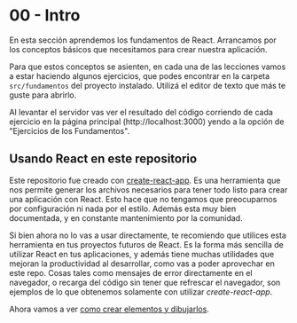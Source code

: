 # 00 - Intro

En esta sección aprendemos los fundamentos de React. Arrancamos por los conceptos básicos que necesitamos para crear nuestra aplicación.

Para que estos conceptos se asienten, en cada una de las lecciones vamos a estar haciendo algunos ejercicios, que podes encontrar en la carpeta `src/fundamentos` del proyecto instalado. Utilizá el editor de texto que más te guste para abrirlo.

Al levantar el servidor vas ver el resultado del código corriendo de cada ejercicio en la página principal (http://localhost:3000) yendo a la opción de "Ejercicios de los Fundamentos".

## Usando React en este repositorio

Este repositorio fue creado con [create-react-app](https://github.com/facebookincubator/create-react-app). Es una herramienta que nos permite generar los archivos necesarios para tener todo listo para crear una aplicación con React. Esto hace que no tengamos que preocuparnos por configuración ni nada por el estilo. Además esta muy bien documentada, y en constante mantenimiento por la comunidad.

Si bien ahora no lo vas a usar directamente, te recomiendo que utilices esta herramienta en tus proyectos futuros de React. Es la forma más sencilla de utilizar React en tus aplicaciones, y además tiene muchas utilidades que mejoran la productividad al desarrollar, como vas a poder aprovechar en este repo. Cosas tales como mensajes de error directamente en el navegador, o recarga del código sin tener que refrescar el navegador, son ejemplos de lo que obtenemos solamente con utilizar _create-react-app_.

Ahora vamos a ver [como crear elementos y dibujarlos](./01-render-y-create-element.md).